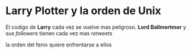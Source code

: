 # Larry Plotter y la orden de Unix

El codigo de **Larry** cada vez se vuelve mas peligroso.
**Lord Ballmertmor** y sus *followers* tienen cada vez mas *retweets*

la orden del fenix quiere enfrentarse a ellos
